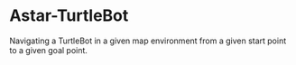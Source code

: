 # Astar-TurtleBot
Navigating a  TurtleBot  in a given map environment from a given start point to a given goal point.
